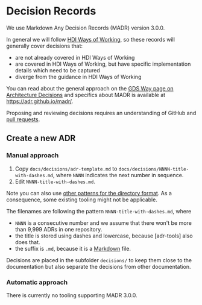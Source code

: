 # Decision Records

We use Markdown Any Decision Records (MADR) version 3.0.0.

In general we will follow [HDI Ways of Working](https://github.com/HealthDataInsight/way_of_working), so these records will generally cover decisions that:

- are not already covered in HDI Ways of Working
- are covered in HDI Ways of Working, but have specific implementation details which need to be captured
- diverge from the guidance in HDI Ways of Working

You can read about the general approach on the [GDS Way page on Architecture Decisions](https://gds-way.cloudapps.digital/standards/architecture-decisions.html) and specifics about MADR is available at <https://adr.github.io/madr/>.

Proposing and reviewing decisions requires an understanding of GitHub and [pull requests](https://docs.github.com/en/pull-requests/collaborating-with-pull-requests/proposing-changes-to-your-work-with-pull-requests/about-pull-requests).

## Create a new ADR

### Manual approach

1. Copy `docs/decisions/adr-template.md` to `docs/decisions/NNNN-title-with-dashes.md`, where `NNNN` indicates the next number in sequence.
2. Edit `NNNN-title-with-dashes.md`.

Note you can also use [other patterns for the directory format](https://github.com/joelparkerhenderson/architecture_decision_record#adr-file-name-conventions).
As a consequence, some existing tooling might not be applicable.

The filenames are following the pattern `NNNN-title-with-dashes.md`, where

* `NNNN` is a consecutive number and we assume that there won't be more than 9,999 ADRs in one repository.
* the title is stored using dashes and lowercase, because [adr-tools] also does that.
* the suffix is `.md`, because it is a [Markdown](https://github.github.com/gfm/) file.

Decisions are placed in the subfolder `decisions/` to keep them close to the documentation but also separate the decisions from other documentation.

### Automatic approach

There is currently no tooling supporting MADR 3.0.0.
